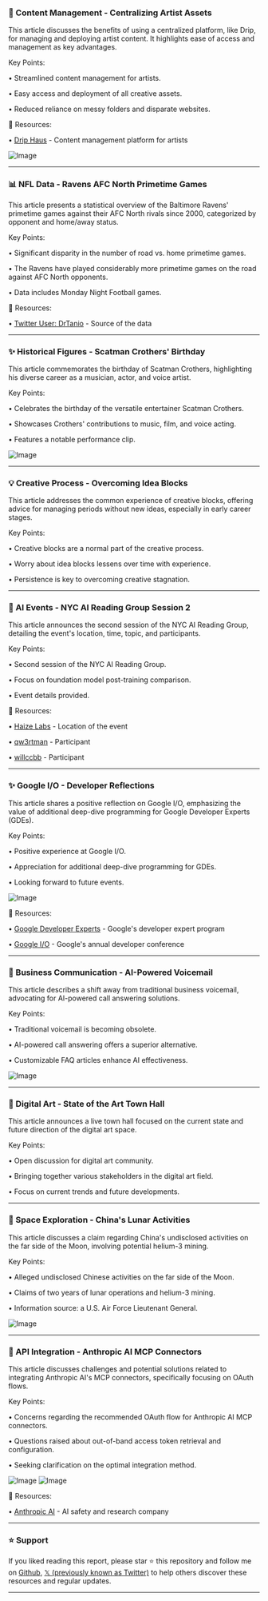 ### 🤖 Content Management - Centralizing Artist Assets

This article discusses the benefits of using a centralized platform, like Drip, for managing and deploying artist content.  It highlights ease of access and management as key advantages.

Key Points:

• Streamlined content management for artists.


• Easy access and deployment of all creative assets.


• Reduced reliance on messy folders and disparate websites.


🔗 Resources:

• [Drip Haus](https://x.com/drip_haus) - Content management platform for artists

![Image](https://pbs.twimg.com/media/GrjpRNEWIAECsMd?format=jpg&name=900x900)


---
### 📊 NFL Data - Ravens AFC North Primetime Games

This article presents a statistical overview of the Baltimore Ravens' primetime games against their AFC North rivals since 2000, categorized by opponent and home/away status.

Key Points:

•  Significant disparity in the number of road vs. home primetime games.


•  The Ravens have played considerably more primetime games on the road against AFC North opponents.


•  Data includes Monday Night Football games.


🔗 Resources:

• [Twitter User: DrTanio](https://x.com/DrTanio) - Source of the data


---
### ✨ Historical Figures - Scatman Crothers' Birthday

This article commemorates the birthday of Scatman Crothers, highlighting his diverse career as a musician, actor, and voice artist.

Key Points:

• Celebrates the birthday of the versatile entertainer Scatman Crothers.


• Showcases Crothers' contributions to music, film, and voice acting.


• Features a notable performance clip.


![Image](https://pbs.twimg.com/amplify_video_thumb/1925888285710147584/img/ivOZZOQXXpytQNE6.jpg)


---
### 💡 Creative Process - Overcoming Idea Blocks

This article addresses the common experience of creative blocks, offering advice for managing periods without new ideas, especially in early career stages.

Key Points:

• Creative blocks are a normal part of the creative process.


•  Worry about idea blocks lessens over time with experience.


•  Persistence is key to overcoming creative stagnation.



---
### 🚀 AI Events - NYC AI Reading Group Session 2

This article announces the second session of the NYC AI Reading Group, detailing the event's location, time, topic, and participants.

Key Points:

•  Second session of the NYC AI Reading Group.


•  Focus on foundation model post-training comparison.


•  Event details provided.


🔗 Resources:

• [Haize Labs](https://x.com/haizelabs) - Location of the event

• [qw3rtman](https://x.com/qw3rtman) - Participant

• [willccbb](https://x.com/willccbb) - Participant

---
### ✨ Google I/O - Developer Reflections

This article shares a positive reflection on Google I/O, emphasizing the value of additional deep-dive programming for Google Developer Experts (GDEs).


Key Points:

•  Positive experience at Google I/O.


•  Appreciation for additional deep-dive programming for GDEs.


•  Looking forward to future events.



![Image](https://pbs.twimg.com/media/GrqbMAGWUAA9BUD?format=jpg&name=small)

🔗 Resources:

• [Google Developer Experts](https://x.com/GoogleDevExpert) -  Google's developer expert program

• [Google I/O](https://x.com/hashtag/Googleio?src=hashtag_click) - Google's annual developer conference


---
### 🚀 Business Communication - AI-Powered Voicemail

This article describes a shift away from traditional business voicemail, advocating for AI-powered call answering solutions.

Key Points:

•  Traditional voicemail is becoming obsolete.


•  AI-powered call answering offers a superior alternative.


•  Customizable FAQ articles enhance AI effectiveness.


![Image](https://pbs.twimg.com/media/GrpuN5dWEAAr_bT?format=jpg&name=small)


---
### 🤖 Digital Art - State of the Art Town Hall

This article announces a live town hall focused on the current state and future direction of the digital art space.

Key Points:

•  Open discussion for digital art community.


•  Bringing together various stakeholders in the digital art field.


•  Focus on current trends and future developments.



---
### 🤖 Space Exploration - China's Lunar Activities

This article discusses a claim regarding China's undisclosed activities on the far side of the Moon, involving potential helium-3 mining.

Key Points:

•  Alleged undisclosed Chinese activities on the far side of the Moon.


•  Claims of two years of lunar operations and helium-3 mining.


•  Information source:  a U.S. Air Force Lieutenant General.


![Image](https://pbs.twimg.com/media/Grlbw15WMAAuBDo?format=jpg&name=small)


---
### 🤖 API Integration - Anthropic AI MCP Connectors

This article discusses challenges and potential solutions related to integrating Anthropic AI's MCP connectors, specifically focusing on OAuth flows.

Key Points:

•  Concerns regarding the recommended OAuth flow for Anthropic AI MCP connectors.


•  Questions raised about out-of-band access token retrieval and configuration.


•  Seeking clarification on the optimal integration method.


![Image](https://pbs.twimg.com/media/GrqCvdjXkAAqHj2?format=jpg&name=medium)
![Image](https://pbs.twimg.com/media/GrqCyWhWIAAVQjp?format=jpg&name=small)

🔗 Resources:

• [Anthropic AI](https://x.com/AnthropicAI) - AI safety and research company


---

### ⭐️ Support

If you liked reading this report, please star ⭐️ this repository and follow me on [Github](https://github.com/Drix10), [𝕏 (previously known as Twitter)](https://x.com/DRIX_10_) to help others discover these resources and regular updates.

---
